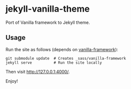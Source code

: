 # jekyll-vanilla-theme

Port of Vanilla framework to Jekyll theme.

## Usage

Run the site as follows (depends on [vanilla-framework](https://github.com/ubuntudesign/vanilla-framework)):

```
git submodule update  # Creates _sass/vanilla-framework
jekyll serve          # Run the site locally
```

Then visit <http://127.0.0.1:4000/>.

Enjoy!
